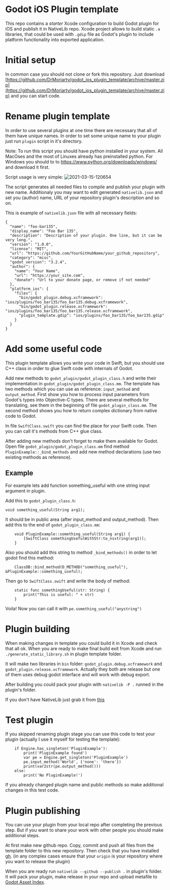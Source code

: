 # Godot iOS Plugin template

This repo contains a *starter* Xcode configuration to build Godot plugin for iOS and publish it in NativeLib repo.
Xcode project allows to build static `.a` libraries, that could be used with `.gdip` file as Godot's plugin to include platform functionality into exported application.

# Initial setup

In common case you should not clone or fork this repository. Just download [https://github.com/DrMoriarty/godot_ios_plugin_template/archive/master.zip](https://github.com/DrMoriarty/godot_ios_plugin_template/archive/master.zip) and you can start code.

# Rename plugin template

In order to use several plugins at one time there are necessary that all of them have unique names. In order to set some unique name to your plugin just run `plugin` script in it's directory.

Note: To run this script you should have python installed in your system. All MacOses and the most of Linuxes already has preinstalled python. For Windows you should to to https://www.python.org/downloads/windows/ and download it first.

Script usage is very simple:
![2021-03-15-120654](https://user-images.githubusercontent.com/1177068/111130490-526f3b80-8588-11eb-968a-fee67c1ba5a1.gif)

The script generates all needed files to compile and publish your plugin with new name. Additionaly you may want to edit generated `nativelib.json` and set you (author) name, URL of your repository plugin's description and so on.

This is example of `nativelib.json` file with all necessary fields:
```
{
  "name": "foo-bar135",
  "display_name": "Foo Bar 135",
  "description": "Description of your plugin. One line, but it can be very long.",
  "version": "1.0.0",
  "license": "MIT",
  "url": "https://github.com/YourGitHubName/your_github_repository",
  "category": "misc",
  "godot_version": "3.2.4",
  "author": {
    "name": "Your Name",
    "url": "https://your_site.com",
    "donate": "Url to your donate page, or remove if not needed"
  },
  "platform_ios": {
    "files": {
      "bin/godot_plugin.debug.xcframework": "ios/plugins/foo_bar135/foo_bar135.debug.xcframework",
      "bin/godot_plugin.release.xcframework": "ios/plugins/foo_bar135/foo_bar135.release.xcframework",
      "plugin_template.gdip": "ios/plugins/foo_bar135/foo_bar135.gdip"
    }
  }
}
```

# Add some useful code

This plugin template allows you write your code in Swift, but you should use C++ class in order to glue Swift code with internals of Godot.

Add new methods to `godot_plugin/godot_plugin_class.h` and write their implementation in `godot_plugin/godot_plugin_class.mm`. The template has two methods which you can use as reference: `input_method` and `output_method`. First show you how to process input parameters from Godot's types into Objective-C types. There are several methods for translating, see them in the beginning of file `godot_plugin_class.mm`. The second method shows you how to return complex dictionary from native code to Godot.

In file `SwiftClass.swift` you can find the place for your Swift code. Then you can call it's methods from C++ glue class.

After adding new methods don't forget to make them available for Godot. Open file `godot_plugin/godot_plugin_class.mm` find method `PluginExample::_bind_methods` and add new method declarations (use two existing methods as reference).

## Example

For example lets add function something_useful with one string input argument in plugin.

Add this to `godot_plugin_class.h`:
```
void something_useful(String arg1);
```

It should be in public area (after input_method and output_method). Then add this to the end of `godot_plugin_class.mm`:
```
    void PluginExample::something_useful(String arg1) {
        [SwiftClass somethingUsefulWithStr:to_nsstring(arg1)];
    }
```

Also you should add this string to method `_bind_methods()` in order to let godot find this method:
```
    ClassDB::bind_method(D_METHOD("something_useful"), &PluginExample::something_useful);
```

Then go to `SwiftClass.swift` and write the body of method:
```
    static func somethingUseful(str: String) {
        print("This is useful: " + str)
    }
```

Voila! Now you can call it with `pe.something_useful("anystring")`


# Plugin building

When making changes in template you could build it in Xcode and check that all ok. When you are ready to make final build exit from Xcode and run `./generate_static_library.sh` in plugin template folder.

It will make two libraries in `bin` folder: `godot_plugin.debug.xcframework` and `godot_plugin.release.xcframework`. Actually they both are release but one of them uses debug godot interface and will work with debug export.

After building you could pack your plugin with `nativelib -P .` runned in the plugin's folder.

If you don't have NativeLib just grab it from [this](https://github.com/DrMoriarty/nativelib-cli)

# Test plugin

If you skipped renaming plugin stage you can use this code to test your plugin (actually I use it myself for testing the template):
```
    if Engine.has_singleton('PluginExample'):
        print('PluginExample found')
        var pe = Engine.get_singleton('PluginExample')
        pe.input_method('World', {'none': 'there'})
        print(var2str(pe.output_method()))
    else:
        print('No PluginExample!')
```
If you already changed plugin name and public methods so make additional changes in this test code.

# Plugin publishing

You can use your plugin from your local repo after completing the previous step. But if you want to share your work with other people you should make additional steps.

At first make new github repo. Copy, commit and push all files from the template folder to this new repository. Then check that you have installed [gh](https://github.com/cli/cli). (in any complex cases ensure that your `origin` is your repository where you want to release the plugin)

When you are ready run `nativelib --github --publish .` in plugin's folder. It will pack your plugin, make release in your repo and upload metafile to [Godot Asset Index](https://github.com/godot-asset/index).
